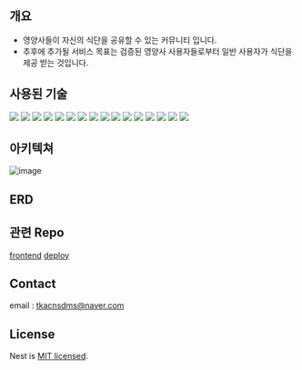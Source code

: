 ## 개요
- 영양사들이 자신의 식단을 공유할 수 있는 커뮤니티 입니다.
- 추후에 추가될 서비스 목표는 검증된 영양사 사용자들로부터 일반 사용자가 식단을 제공 받는 것입니다.


## 사용된 기술
<img src="https://img.shields.io/badge/typescript-3178C6?style=for-the-badge&logo=typescript&logoColor=white"> <img src="https://img.shields.io/badge/nestjs-E0234E?style=for-the-badge&logo=nestjs&logoColor=white">
<img src="https://img.shields.io/badge/javascript-F7DF1E?style=for-the-badge&logo=javascript&logoColor=white">
<img src="https://img.shields.io/badge/react-61DAFB?style=for-the-badge&logo=react&logoColor=white">
<img src="https://img.shields.io/badge/postgresql-4169E1?style=for-the-badge&logo=postgresql&logoColor=white">
<img src="https://img.shields.io/badge/docker-2496ED?style=for-the-badge&logo=docker&logoColor=white">
<img src="https://img.shields.io/badge/nginx-009639?style=for-the-badge&logo=nginx&logoColor=white">
<img src="https://img.shields.io/badge/passport-34E27A?style=for-the-badge&logo=passport&logoColor=white">
<img src="https://img.shields.io/badge/microsoftazure-0078D4?style=for-the-badge&logo=microsoftazure&logoColor=white">
<img src="https://img.shields.io/badge/confluence-172B4D?style=for-the-badge&logo=confluence&logoColor=white">
<img src="https://img.shields.io/badge/dotenv-ECD53F?style=for-the-badge&logo=dotenv&logoColor=white">
<img src="https://img.shields.io/badge/jest-C21325?style=for-the-badge&logo=jest&logoColor=white">
<img src="https://img.shields.io/badge/logstash-005571?style=for-the-badge&logo=logstash&logoColor=white">
<img src="https://img.shields.io/badge/elasticsearch-005571?style=for-the-badge&logo=elasticsearch&logoColor=white">
<img src="https://img.shields.io/badge/kibana-005571?style=for-the-badge&logo=kibana&logoColor=white">
<img src="https://img.shields.io/badge/githubactions-2088FF?style=for-the-badge&logo=githubactions&logoColor=white">


## 아키텍쳐
![image](https://github.com/RunningLearner/RecipeSoupApi/assets/97277365/fd6098c5-04d9-4132-b324-f29858865e87)

## ERD

## 관련 Repo
[frontend](https://github.com/isjennifer/MyFoodChart)
[deploy](https://github.com/RunningLearner/SetupRecipeSoup)

## Contact
email : tkacnsdms@naver.com

## License

Nest is [MIT licensed](LICENSE).
